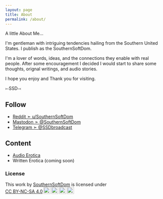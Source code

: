 ```yaml
---
layout: page
title: About
permalink: /about/
---
```


A little About Me...

I'm gentleman with intriguing tendencies hailing from the Southern United States. I publish as the SouthernSoftDom.

I'm a lover of words, ideas, and the connections they enable with real people. After some encouragement I decided I would start to share some thoughts, orignal writings, and audio stories.

I hope you enjoy and Thank you for visiting.

⤚SSD⤙

## Follow

- [Reddit   ➣ u/SouthernSoftDom](https://www.reddit.com/user/SouthernSoftDom/)
- [Mastodon ➣ @SouthernSoftDom](https://mastodon.social/@southernsoftdom)
- [Telegram ➣ @SSDbroadcast](https://t.me/ssdbroadcast)

## Content

- [Audio Erotica](https://soundgasm.net/u/SouthernSoftDom)
- Written Erotica (coming soon)

### License

<p xmlns:cc="http://creativecommons.org/ns#" >This work by <a rel="cc:attributionURL dct:creator" property="cc:attributionName" href="https://southernsoftdom.com">SouthernSoftDom</a> is licensed under <a href="https://creativecommons.org/licenses/by-nc-sa/4.0/?ref=chooser-v1" target="_blank" rel="license noopener noreferrer" style="display:inline-block;">CC BY-NC-SA 4.0<img style="height:22px!important;margin-left:3px;vertical-align:text-bottom;" src="https://mirrors.creativecommons.org/presskit/icons/cc.svg?ref=chooser-v1" alt=""><img style="height:22px!important;margin-left:3px;vertical-align:text-bottom;" src="https://mirrors.creativecommons.org/presskit/icons/by.svg?ref=chooser-v1" alt=""><img style="height:22px!important;margin-left:3px;vertical-align:text-bottom;" src="https://mirrors.creativecommons.org/presskit/icons/nc.svg?ref=chooser-v1" alt=""><img style="height:22px!important;margin-left:3px;vertical-align:text-bottom;" src="https://mirrors.creativecommons.org/presskit/icons/sa.svg?ref=chooser-v1" alt=""></a></p> 

